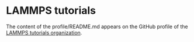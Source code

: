 LAMMPS tutorials
================

The content of the profile/README.md appears on the GitHub profile of the
[LAMMPS tutorials organization](https://github.com/lammpstutorials).
